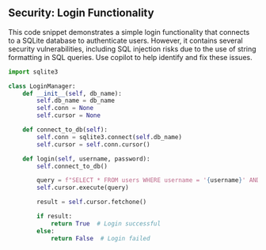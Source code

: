 ## Security: Login Functionality

This code snippet demonstrates a simple login functionality that connects to a SQLite database to authenticate users. However, it contains several security vulnerabilities, including SQL injection risks due to the use of string formatting in SQL queries. Use copilot to help identify and fix these issues.

``` Python
import sqlite3

class LoginManager:
    def __init__(self, db_name):
        self.db_name = db_name
        self.conn = None
        self.cursor = None

    def connect_to_db(self):
        self.conn = sqlite3.connect(self.db_name)
        self.cursor = self.conn.cursor()

    def login(self, username, password):
        self.connect_to_db()

        query = f"SELECT * FROM users WHERE username = '{username}' AND password = '{password}'"
        self.cursor.execute(query)

        result = self.cursor.fetchone()

        if result:
            return True  # Login successful
        else:
            return False  # Login failed
```